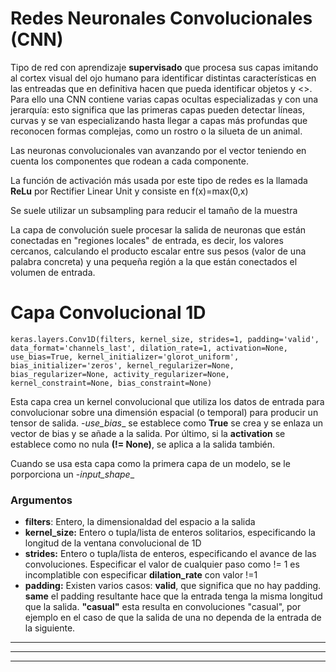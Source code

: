 # Redes Neuronales Convolucionales (CNN)

Tipo de red con aprendizaje **supervisado** que procesa sus capas imitando al cortex visual del ojo humano para identificar distintas características en las entreadas que en definitiva hacen que pueda identificar objetos y <<ver>>. Para ello una CNN contiene varias capas ocultas especializadas y con una jerarquía: esto significa que las primeras capas pueden detectar líneas, curvas y se van especializando hasta llegar a capas más profundas que reconocen formas complejas, como un rostro o la silueta de un animal.

Las neuronas convolucionales van avanzando por el vector teniendo en cuenta los componentes que rodean a cada componente.


La función de activación más usada por este tipo de redes es la llamada **ReLu** por Rectifier Linear Unit y consiste en f(x)=max(0,x) 

Se suele utilizar un subsampling para reducir el tamaño de la muestra

La capa de convolución suele procesar la salida de neuronas que están conectadas en "regiones locales" de entrada, es decir, los valores cercanos, calculando el producto escalar entre sus pesos (valor de una palabra concreta) y una pequeña región a la que están conectados el volumen de entrada. 


# Capa Convolucional 1D

`
keras.layers.Conv1D(filters, kernel_size, strides=1, padding='valid', data_format='channels_last', dilation_rate=1, activation=None, use_bias=True, kernel_initializer='glorot_uniform', bias_initializer='zeros', kernel_regularizer=None, bias_regularizer=None, activity_regularizer=None, kernel_constraint=None, bias_constraint=None)
`

Esta capa crea un kernel convolucional que utiliza los datos de entrada para convolucionar sobre una dimensión espacial (o temporal) para producir un tensor de salida. -*use_bias*_ se establece como **True** se crea y se enlaza un vector de bias y se añade a la salida. Por último, si la **activation** se establece como no nula **(!= None)**, se aplica a la salida también.

Cuando se usa esta capa como la primera capa de un modelo, se le porporciona un -*input_shape*_ 

### Argumentos


* **filters**: Entero, la dimensionaldad del espacio a la salida 
* **kernel_size:** Entero o tupla/lista de enteros solitarios, especificando la longitud de la ventana convolucional de 1D
* **strides:** Entero o tupla/lista de enteros, especificando el avance de las convoluciones. Especificar el valor de cualquier paso como != 1 es incomplatible con especificar **dilation_rate** con valor !=1
* **padding:** Existen varios casos: **valid**, que significa que no hay padding. **same**  el padding resultante hace que la entrada tenga la misma longitud que la salida. **"casual"** esta resulta en convoluciones "casual", por ejemplo en el caso de que la salida de una no dependa de la entrada de la siguiente.
* ****
* ****
* ****